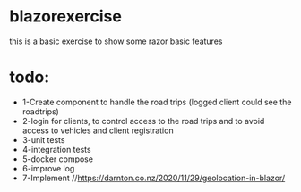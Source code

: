 # blazorexercise
this is a basic exercise to show some razor basic features

# todo:
* 1-Create component to handle the road trips
  (logged client could see the roadtrips)
* 2-login for clients, to control access to the road trips and to avoid access to vehicles and client registration
* 3-unit tests
* 4-integration tests
* 5-docker compose
* 6-improve log
* 7-Implement
//https://darnton.co.nz/2020/11/29/geolocation-in-blazor/
